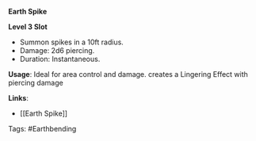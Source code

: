 **Earth Spike**

**Level 3 Slot**
- Summon spikes in a 10ft radius.
- Damage: 2d6 piercing.
- Duration: Instantaneous.

**Usage**: Ideal for area control and damage. creates a Lingering Effect with piercing damage

**Links**:
- [[Earth Spike]]


Tags:
#Earthbending